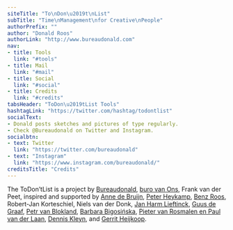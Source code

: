 ```yaml
---
siteTitle: "To\nDon\u2019t\nList"
subTitle: "Time\nManagement\nfor Creative\nPeople"
authorPrefix: ""
author: "Donald Roos"
authorLink: "http://www.bureaudonald.com"
nav:
- title: Tools
  link: "#tools"
- title: Mail
  link: "#mail"
- title: Social
  link: "#social"
- title: Credits
  link: "#credits"
tabsHeader: "ToDon\u2019tList Tools"
hashtagLink: "https://twitter.com/hashtag/todontlist"
socialText:
- Donald posts sketches and pictures of type regularly.
- Check @Bureaudonald on Twitter and Instagram.
socialbtn:
- text: Twitter
  link: "https://twitter.com/bureaudonald"
- text: "Instagram"
  link: "https://www.instagram.com/bureaudonald/"
creditsTitle: "Credits"
---
```

The ToDon’tList is a project by <a target="_blank" rel="noopener noreferrer" href="http://www.bureaudonald.com">Bureaudonald</a>, <a target="_blank" rel="noopener noreferrer" href="http://www.websitevanons.nl">buro van Ons</a>, Frank van der Peet, inspired and supported by <a target="_blank" rel="noopener noreferrer" href="http://www.acertainmissbrown.com">Anne de Bruijn</a>, <a target="_blank" rel="noopener noreferrer" href="http://www.websitevanons.nl">Peter Heykamp</a>, <a target="_blank" rel="noopener noreferrer" href="http://www.RoosBros.com">Benz Roos</a>, Robert-Jan Korteschiel, Niels van der Donk, <a target="_blank" rel="noopener noreferrer" href="http://www.djeeks.nl">Jan Harm Lieftinck</a>, <a target="_blank" rel="noopener noreferrer" href="http://www.deck-vormgeving.nl">Guus de Graaf</a>, <a target="_blank" rel="noopener noreferrer" href="http://www.Petr.com">Petr van Blokland</a>, <a target="_blank" rel="noopener noreferrer" href="http://studiobigosinska.com/">Barbara Bigosińska</a>, <a target="_blank" rel="noopener noreferrer" href="http://www.boldmonday.com">Pieter van Rosmalen en Paul van der Laan</a>, <a target="_blank" rel="noopener noreferrer" href="http://www.planetx.nl">Dennis Kleyn</a>, and <a target="_blank" rel="noopener noreferrer" href="http://www.gerritheijkoop.com">Gerrit Heijkoop</a>.
